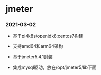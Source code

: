 # jmeter

### 2021-03-02
- 基于pi4k8s/openjdk8:centos7构建
- 支持amd64和arm64架构


- 基于jmeter5.4.1封装
- 集成mysql驱动，放在/opt/jmeter5/lib下面


